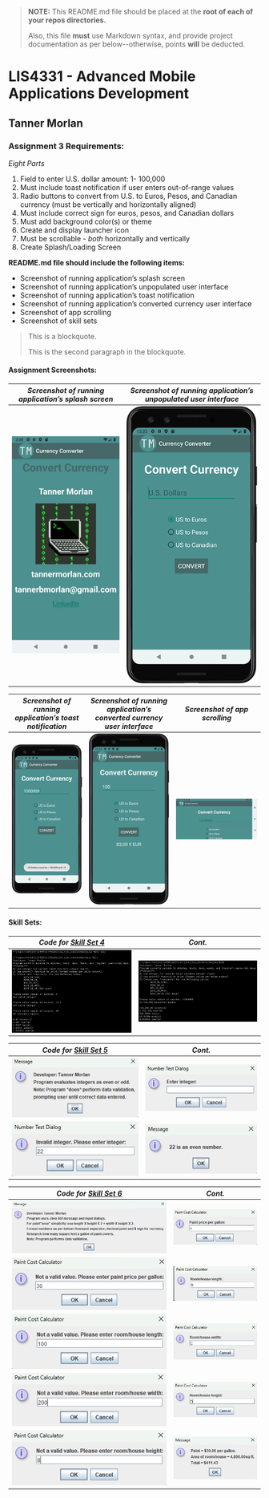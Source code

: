 > **NOTE:** This README.md file should be placed at the **root of each of your repos directories.**
>
>Also, this file **must** use Markdown syntax, and provide project documentation as per below--otherwise, points **will** be deducted.
>

# LIS4331 - Advanced Mobile Applications Development

## Tanner Morlan

### **Assignment 3 Requirements:**

*Eight Parts*

1. Field to enter U.S. dollar amount: 1- 100,000
2. Must include toast notification if user enters out-of-range values
3. Radio buttons to convert from U.S. to Euros, Pesos, and Canadian currency (must be vertically and horizontally aligned)
4. Must include correct sign for euros, pesos, and Canadian dollars
5. Must add background color(s) or theme
6. Create and display launcher icon
7. Must be scrollable - *both* horizontally and vertically
8. Create Splash/Loading Screen

**README.md file should include the following items:**

- Screenshot of running application’s splash screen
- Screenshot of running application’s unpopulated user interface
- Screenshot of running application’s toast notification
- Screenshot of running application’s converted currency user interface
- Screenshot of app scrolling
- Screenshot of skill sets


> This is a blockquote.
> 
> This is the second paragraph in the blockquote.
>

#### **Assignment Screenshots:**

| *Screenshot of running application’s splash screen* | *Screenshot of running application’s unpopulated user interface* |
| ------------- | ------------- |
| ![Screenshot of running application’s splash screen](img/splash_recording.gif "Screenshot of running application’s splash screen") | ![Screenshot of running application’s unpopulated user interface](img/unpopulated_ui.png "Screenshot of running application’s unpopulated user interface") |

| *Screenshot of running application’s toast notification* | *Screenshot of running application’s converted currency user interface* | *Screenshot of app scrolling* |
| ------------- | ------------- | ------------- |
| ![Screenshot of running application’s toast notification](img/toast_notification.png "Screenshot of running application’s toast notification") | ![Screenshot of running application’s converted currency user interface](img/converted_currency.png "Screenshot of running application’s converted currency user interface") | ![Screenshot of app scrolling](img/scrolling.gif "Screenshot of app scrolling") |


#### **Skill Sets:**

| *Code for [Skill Set 4](../skillsets/ss4_time_conversion/Methods.java)* | *Cont.* |
| ------------- | ------------- |
| ![Screenshot of Skill Set 4-1](img/ss4-1.png "Screenshot of Skill Set 4-1") | ![Screenshot of Skill Set 4-2](img/ss4-2.png "Screenshot of Skill Set 4-2") |

| *Code for [Skill Set 5](../skillsets/ss5_even_or_odd/Methods.java)* | *Cont.* |
| ------------- | ------------- |
| ![Screenshot of Skill Set 5-1](img/ss5-1.png "Screenshot of Skill Set 5-1") | ![Screenshot of Skill Set 5-2](img/ss5-2.png "Screenshot of Skill Set 5-2") |
| ![Screenshot of Skill Set 5-3](img/ss5-3.png "Screenshot of Skill Set 5-3") | ![Screenshot of Skill Set 5-4](img/ss5-4.png "Screenshot of Skill Set 5-4") |

| *Code for [Skill Set 6](../skillsets/ss6_paint_calculator/Methods.java)* | *Cont.* |
| ------------- | ------------- |
| ![Screenshot of Skill Set 6-1](img/ss6-1.png "Screenshot of Skill Set 6-1") | ![Screenshot of Skill Set 6-2](img/ss6-2.png "Screenshot of Skill Set 6-2") |
| ![Screenshot of Skill Set 6-3](img/ss6-3.png "Screenshot of Skill Set 6-3") | ![Screenshot of Skill Set 6-4](img/ss6-4.png "Screenshot of Skill Set 6-4") |
| ![Screenshot of Skill Set 6-5](img/ss6-5.png "Screenshot of Skill Set 6-5") | ![Screenshot of Skill Set 6-6](img/ss6-6.png "Screenshot of Skill Set 6-6") |
| ![Screenshot of Skill Set 6-7](img/ss6-7.png "Screenshot of Skill Set 6-7") | ![Screenshot of Skill Set 6-8](img/ss6-8.png "Screenshot of Skill Set 6-8") |
| ![Screenshot of Skill Set 6-9](img/ss6-9.png "Screenshot of Skill Set 6-9") | ![Screenshot of Skill Set 6-10](img/ss6-10.png "Screenshot of Skill Set 6-10") |